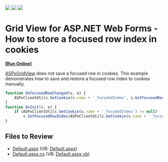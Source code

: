 <!-- default badges list -->
![](https://img.shields.io/endpoint?url=https://codecentral.devexpress.com/api/v1/VersionRange/128535912/13.2.6%2B)
[![](https://img.shields.io/badge/Open_in_DevExpress_Support_Center-FF7200?style=flat-square&logo=DevExpress&logoColor=white)](https://supportcenter.devexpress.com/ticket/details/E5089)
[![](https://img.shields.io/badge/📖_How_to_use_DevExpress_Examples-e9f6fc?style=flat-square)](https://docs.devexpress.com/GeneralInformation/403183)
<!-- default badges end -->

# Grid View for ASP.NET Web Forms - How to store a focused row index in cookies
<!-- run online -->
**[[Run Online]](https://codecentral.devexpress.com/e5089/)**
<!-- run online end -->


[ASPxGridView](https://docs.devexpress.com/AspNet/DevExpress.Web.ASPxGridView) does not save a focused row in cookies. This example demonstrates how to save and restore a focused row index to cookies manually.

```js
function OnFocusedRowChanged(s, e) {
	ASPxClientUtils.SetCookie(s.name + '_focudedIndex', s.GetFocusedRowIndex());
}
function OnInit(s, e) {
	if (ASPxClientUtils.GetCookie(s.name + '_focudedIndex') != null)
		s.SetFocusedRowIndex(ASPxClientUtils.GetCookie(s.name + '_focudedIndex'));
}
```

## Files to Review

* [Default.aspx](./CS/WebSite/Default.aspx) (VB: [Default.aspx](./VB/WebSite/Default.aspx))
* [Default.aspx.cs](./CS/WebSite/Default.aspx.cs) (VB: [Default.aspx.vb](./VB/WebSite/Default.aspx.vb))
